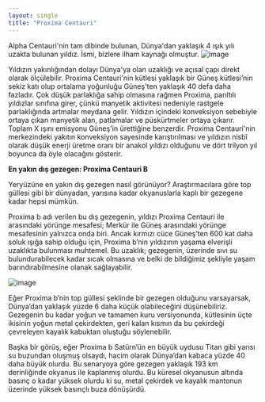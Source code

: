 ```yaml
---
layout: single
title: "Proxima Centauri"
---
```


Alpha Centauri'nin tam dibinde bulunan, Dünya'dan yaklaşık 4 ışık yılı uzakta bulunan yıldız.
İsmi, bizlere ilham kaynağı olmuştur.
![image](https://camo.githubusercontent.com/012f41bfde46205656d4076927f596a18bf8866d/687474703a2f2f7777772e6f6b6c6f2e6f72672f77702d636f6e74656e742f696d616765732f686162697461626c652e676966)

Yıldızın yakınlığından dolayı Dünya'ya olan uzaklığı ve açısal çapı direkt olarak ölçülebilir. Proxima Centauri'nin kütlesi yaklaşık bir Güneş kütlesi‘nin sekiz katı olup ortalama yoğunluğu Güneş'ten yaklaşık 40 defa daha fazladır. Çok düşük parlaklığa sahip olmasına rağmen Proxima, parıltılı yıldızlar sınıfına girer, çünkü manyetik aktivitesi nedeniyle rastgele parlaklığında artmalar meydana gelir. Yıldızın içindeki konveksiyon sebebiyle ortaya çıkan manyetik alan, patlamalar ve püskürtmeler ortaya çıkarır. Toplam X ışını emisyonu Güneş'in ürettiğine benzerdir. Proxima Centauri'nin merkezindeki yakıtın konveksiyon sayesinde karıştırılması ve yıldızın nisbî olarak düşük enerji üretme oranı bir anakol yıldızı olduğunu ve dört trilyon yıl boyunca da öyle olacağını gösterir.

__En yakın dış gezegen: Proxima Centauri B__

Yeryüzüne en yakın dış gezegen nasıl görünüyor? Araştırmacılara göre top güllesi gibi bir dünyadan, yarısına kadar okyanuslarla kaplı bir gezegene kadar hepsi mümkün.

Proxima b adı verilen bu dış gezegenin, yıldızı Proxima Centauri ile arasındaki yörünge mesafesi; Merkür ile Güneş arasındaki yörünge mesafesinin yalnızca onda biri. Ancak kırmızı cüce Güneş’ten 600 kat daha soluk ışığa sahip olduğu için, Proxima b’nin yıldızının yaşama elverişli uzaklıkta bulunması muhtemel. Bu uzaklık; gezegenin, üzerinde sıvı su bulundurabilecek kadar sıcak olmasına ve belki de bildiğimiz şekliyle yaşam barındırabilmesine olanak sağlayabilir.

![image](https://ontrava.com/wp-content/uploads/2017/02/gezegenler-2-800x434.jpg)

Eğer Proxima b’nin top güllesi şeklinde bir gezegen olduğunu varsayarsak, Dünya’dan yaklaşık yüzde 6 daha küçük olabileceğini düşünebiliriz. Gezegenin bu kadar yoğun ve tamamen kuru versiyonunda, kütlesinin üçte ikisinin yoğun metal çekirdekten, geri kalan kısmın da bu çekirdeği çevreleyen kayalık kabuktan oluştuğu söylenebilir.

Başka bir görüş, eğer Proxima b Satürn’ün en büyük uydusu Titan gibi yarısı su buzundan oluşmuş olsaydı, hacim olarak Dünya’dan kabaca yüzde 40 daha büyük olurdu. Bu senaryoya göre gezegen yaklaşık 193 km derinliğinde okyanus ile kaplanmış olurdu. Bu küresel okyanusun altında basınç o kadar yüksek olurdu ki su, metal çekirdek ve kayalık mantonun üzerinde yüksek basınçlı buza dönüşürdü.
